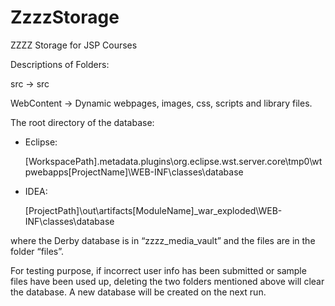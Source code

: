 # ZzzzStorage
ZZZZ Storage for JSP Courses

Descriptions of Folders:

src              -> src

WebContent       -> Dynamic webpages, images, css, scripts and library files.

The root directory of the database:
- Eclipse:

    [WorkspacePath]\.metadata\.plugins\org.eclipse.wst.server.core\tmp0\wtpwebapps\[ProjectName]\WEB-INF\classes\database

- IDEA:

    [ProjectPath]\out\artifacts\[ModuleName]_war_exploded\WEB-INF\classes\database

where the Derby database is in “zzzz_media_vault” and the files are in the folder “files”.

For testing purpose, if incorrect user info has been submitted or sample files have been used up, deleting the two folders mentioned above will clear the database. A new database will be created on the next run.
